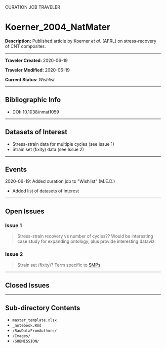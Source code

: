 CURATION JOB TRAVELER

# Koerner_2004_NatMater

**Description:** Published article by Koerner *et al.* (AFRL) on stress-recovery of CNT composites.

---

**Traveler Created:** 2020-06-19

**Traveler Modified:** 2020-06-19

**Current Status:** *Wishlist*

---

## Bibliographic Info

* DOI: 10.1038/nmat1059

---

## Datasets of Interest

* Stress-strain data for multiple cycles (see Issue 1)
* Strain set (fixity) data (see Issue 2)

---

## Events

2020-06-19: Added curation job to "Wishlist" (M.E.D.)
* Added list of datasets of interest




---

## Open Issues

### Issue 1

> Stress-strain recovery vs number of cycles?? Would be interesting case study for expanding ontology, plus provide interesting dataviz. 

### Issue 2
> Strain set (fixity)? Term specific to [SMPs](https://en.wikipedia.org/wiki/Shape-memory_polymer)

---

## Closed Issues



---

## Sub-directory Contents

* `master_template.xlsx`
* `_notebook.Rmd`
* `/RawDataFromAuthors/`
* `/Images/`
* `/SUBMISSION/`
